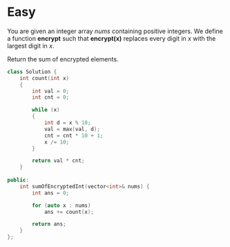 # Easy

You are given an integer array $nums$ containing positive integers. We define a function __encrypt__ such that __encrypt(x)__ replaces every digit in $x$ with the largest digit in $x$.

Return the sum of encrypted elements.

```cpp
class Solution {
    int count(int x)
    {
        int val = 0;
        int cnt = 0;

        while (x)
        {
            int d = x % 10;
            val = max(val, d);
            cnt = cnt * 10 + 1;
            x /= 10;
        }

        return val * cnt;
    }
    
public:
    int sumOfEncryptedInt(vector<int>& nums) {
        int ans = 0;

        for (auto x : nums)
            ans += count(x);

        return ans;
    }
};
```
